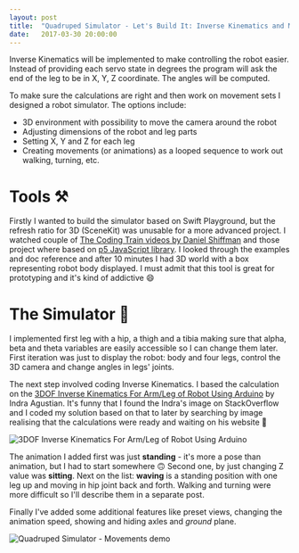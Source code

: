 ```yaml
---
layout: post
title:  "Quadruped Simulator - Let's Build It: Inverse Kinematics and Movement"
date:   2017-03-30 20:00:00
---
```


Inverse Kinematics will be implemented to make controlling the robot easier. Instead of providing each servo state in degrees the program will ask the end of the leg to be in X, Y, Z coordinate. The angles will be computed.

To make sure the calculations are right and then work on movement sets I designed a robot simulator. The options include:

- 3D environment with possibility to move the camera around the robot
- Adjusting dimensions of the robot and leg parts
- Setting X, Y and Z for each leg
- Creating movements (or animations) as a looped sequence to work out walking, turning, etc.

# Tools ⚒

Firstly I wanted to build the simulator based on Swift Playground, but the refresh ratio for 3D (SceneKit) was unusable for a more advanced project.
I watched couple of [The Coding Train videos by Daniel Shiffman](https://www.youtube.com/user/shiffman) and those project where based on [p5 JavaScript library](https://p5js.org). I looked through the examples and doc reference and after 10 minutes I had 3D world with a box representing robot body displayed. I must admit that this tool is great for prototyping and it's kind of addictive 😄

# The Simulator 🚀

I implemented first leg with a hip, a thigh and a tibia making sure that alpha, beta and theta variables are easily accessible so I can change them later. First iteration was just to display the robot: body and four legs, control the 3D camera and change angles in legs' joints.

The next step involved coding Inverse Kinematics. I based the calculation on the [3DOF Inverse Kinematics For Arm/Leg of Robot Using Arduino](http://te.unib.ac.id/lecturer/indraagustian/2014/05/3dof-inverse-kinematic-for-armleg-of-robot-use-arduino/) by Indra Agustian. It's funny that I found the Indra's image on StackOverflow and I coded my solution based on that to later by searching by image realising that the calculations were ready and waiting on his website 🤔

![3DOF Inverse Kinematics For Arm/Leg of Robot Using Arduino](http://i2.wp.com/te.unib.ac.id/lecturer/indraagustian/wp-content/uploads/2014/05/Inverse-Kinematics.jpg)

The animation I added first was just **standing** - it's more a pose than animation, but I had to start somewhere 🙃 Second one, by just changing Z value was **sitting**. Next on the list: **waving** is a standing position with one leg up and moving in hip joint back and forth.
Walking and turning were more difficult so I'll describe them in a separate post.

Finally I've added some additional features like preset views, changing the animation speed, showing and hiding axles and _ground_ plane.

![Quadruped Simulator - Movements demo](/quadruped/assets/simulator-movements.gif)
